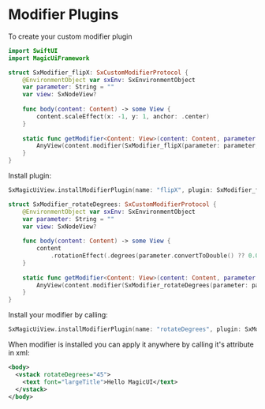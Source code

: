 # Modifier Plugins

To create your custom modifier plugin

```swift
import SwiftUI
import MagicUiFramework

struct SxModifier_flipX: SxCustomModifierProtocol {
    @EnvironmentObject var sxEnv: SxEnvironmentObject
    var parameter: String = ""
    var view: SxNodeView?
    
    func body(content: Content) -> some View {
        content.scaleEffect(x: -1, y: 1, anchor: .center)
    }
        
    static func getModifier<Content: View>(content: Content, parameter: String, view: SxNodeView?) -> AnyView {
        AnyView(content.modifier(SxModifier_flipX(parameter: parameter, view: view)))
    }
}
```

Install plugin:
```swift
SxMagicUiView.installModifierPlugin(name: "flipX", plugin: SxModifier_flipX.self)
```

```swift
struct SxModifier_rotateDegrees: SxCustomModifierProtocol {
    @EnvironmentObject var sxEnv: SxEnvironmentObject
    var parameter: String = ""
    var view: SxNodeView?
    
    func body(content: Content) -> some View {
        content
            .rotationEffect(.degrees(parameter.convertToDouble() ?? 0.0), anchor: .center)
    }
        
    static func getModifier<Content: View>(content: Content, parameter: String, view: SxNodeView?) -> AnyView {
        AnyView(content.modifier(SxModifier_rotateDegrees(parameter: parameter, view: view)))
    }
}
```

Install your modifier by calling:

```swift
SxMagicUiView.installModifierPlugin(name: "rotateDegrees", plugin: SxModifier_rotateDegrees.self)
```

When modifier is installed you can apply it anywhere by calling it's attribute in xml:

```xml
<body>
  <vstack rotateDegrees="45">
    <text font="largeTitle">Hello MagicUI</text>
  </vstack>
</body>
```
